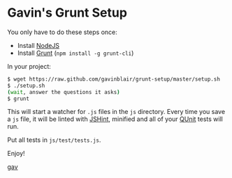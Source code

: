 Gavin's Grunt Setup
===========

You only have to do these steps once:
* Install [NodeJS](http://nodejs.org/)
* Install [Grunt](http://gruntjs.com/getting-started) (`npm install -g grunt-cli`)


In your project:
```bash
$ wget https://raw.github.com/gavinblair/grunt-setup/master/setup.sh
$ ./setup.sh
(wait, answer the questions it asks)
$ grunt
```

This will start a watcher for `.js` files in the `js` directory. Every time you save a `js` file, it will be linted with [JSHint](http://www.jshint.com/), minified and all of your [QUnit](http://qunitjs.com/) tests will run.

Put all tests in `js/test/tests.js`.

Enjoy!

[gav](http://gavinblair.github.com)
